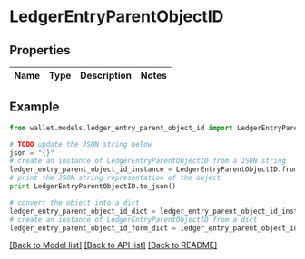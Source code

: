 # LedgerEntryParentObjectID


## Properties

Name | Type | Description | Notes
------------ | ------------- | ------------- | -------------

## Example

```python
from wallet.models.ledger_entry_parent_object_id import LedgerEntryParentObjectID

# TODO update the JSON string below
json = "{}"
# create an instance of LedgerEntryParentObjectID from a JSON string
ledger_entry_parent_object_id_instance = LedgerEntryParentObjectID.from_json(json)
# print the JSON string representation of the object
print LedgerEntryParentObjectID.to_json()

# convert the object into a dict
ledger_entry_parent_object_id_dict = ledger_entry_parent_object_id_instance.to_dict()
# create an instance of LedgerEntryParentObjectID from a dict
ledger_entry_parent_object_id_form_dict = ledger_entry_parent_object_id.from_dict(ledger_entry_parent_object_id_dict)
```
[[Back to Model list]](../README.md#documentation-for-models) [[Back to API list]](../README.md#documentation-for-api-endpoints) [[Back to README]](../README.md)


